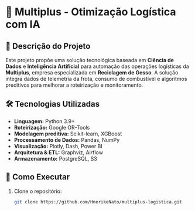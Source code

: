 # 🚛 Multiplus - Otimização Logística com IA

## 📌 Descrição do Projeto
Este projeto propõe uma solução tecnológica baseada em **Ciência de Dados** e **Inteligência Artificial** para automação das operações logísticas da **Multiplus**, empresa especializada em **Reciclagem de Gesso**. A solução integra dados de telemetria da frota, consumo de combustível e algoritmos preditivos para melhorar a roteirização e monitoramento.

## 🛠 Tecnologias Utilizadas
- **Linguagem:** Python 3.9+
- **Roteirização:** Google OR-Tools
- **Modelagem preditiva:** Scikit-learn, XGBoost
- **Processamento de Dados:** Pandas, NumPy
- **Visualização:** Plotly, Dash, Power BI
- **Arquitetura & ETL:** Graphviz, Airflow
- **Armazenamento:** PostgreSQL, S3

## 🚀 Como Executar
1. Clone o repositório:
   ```bash
   git clone https://github.com/HnerikeNato/multiplus-logistica.git
